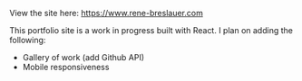 View the site here: https://www.rene-breslauer.com

This portfolio site is a work in progress built with React. I plan on adding the following:

- Gallery of work (add Github API)
- Mobile responsiveness
